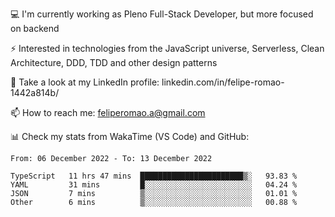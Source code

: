 💻 I'm currently working as Pleno Full-Stack Developer, but more focused on backend

⚡ Interested in technologies from the JavaScript universe, Serverless, Clean Architecture, DDD, TDD and other design patterns

👥 Take a look at my LinkedIn profile: linkedin.com/in/felipe-romao-1442a814b/

📫 How to reach me: feliperomao.a@gmail.com

📊 Check my stats from WakaTime (VS Code) and GitHub:

<!--START_SECTION:waka-->

```text
From: 06 December 2022 - To: 13 December 2022

TypeScript   11 hrs 47 mins  ███████████████████████▒░   93.83 %
YAML         31 mins         █░░░░░░░░░░░░░░░░░░░░░░░░   04.24 %
JSON         7 mins          ▒░░░░░░░░░░░░░░░░░░░░░░░░   01.01 %
Other        6 mins          ▒░░░░░░░░░░░░░░░░░░░░░░░░   00.88 %
```

<!--END_SECTION:waka-->

